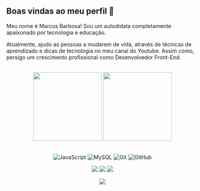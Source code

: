## Boas vindas ao meu perfil 👋

Meu nome é Marcus Barbosa! Sou um autodidata completamente apaixonado por tecnologia e educação.

Atualmente, ajudo as pessoas a mudarem de vida, através de técnicas de aprendizado e dicas de tecnologia no meu canal do Youtube. Assim como, persigo um crescimento profissional como Desenvolvedor Front-End.

<br>

<!-- GITHUB STATUS -->
<div align="center">
  <img height="180em" src="https://github-readme-stats.vercel.app/api?username=marcus0barbosa&show_icons=true&theme=dark&include_all_commits=true&count_private=true"/>
  <img height="180em" src="https://github-readme-stats.vercel.app/api/top-langs/?username=marcus0barbosa&layout=compact&langs_count=10&theme=dark"/>

  <!-- TEMAS: dark, radical, merko, gruvbox, tokyonight, onedark, cobalt, synthwave, highcontrast, dracula -->
</div>

<br>

<!-- TECNOLOGIAS -->
<div align="center">

![JavaScript](https://img.shields.io/badge/-JavaScript-black?style=flat-square&logo=javascript)
![MySQL](https://img.shields.io/badge/-MySQL-black?style=flat-square&logo=mysql)
![Git](https://img.shields.io/badge/-Git-black?style=flat-square&logo=git)
![GitHub](https://img.shields.io/badge/-GitHub-181717?style=flat-square&logo=github)

</div>

<!-- REDES SOCIAIS -->
<div align="center">
  <a href="[xxyoutubexx](https://www.youtube.com/channel/UCHaufACUnbOckyuPFy0hLDg)" target="_blank"><img src="https://img.shields.io/badge/YouTube-FF0000?style=for-the-badge&logo=youtube&logoColor=white" target="_blank"></a>
  <a href="xxxinstram" target="_blank"><img src="https://img.shields.io/badge/-Instagram-%23E4405F?style=for-the-badge&logo=instagram&logoColor=white" target="_blank"></a>
  <a href="xxxlinkedinxxx target="_blank"><img src="https://img.shields.io/badge/-LinkedIn-%230077B5?style=for-the-badge&logo=linkedin&logoColor=white" target="_blank"></a>  
  
  ![](https://visitor-badge.glitch.me/badge?page_id=marcus0barbosa)
</div>
